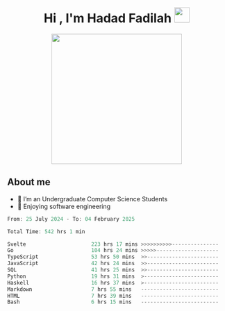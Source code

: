 <h1 align="center">Hi , I'm Hadad Fadilah <img src="https://media.giphy.com/media/hvRJCLFzcasrR4ia7z/giphy.gif" width="35"></h1>

<p align="center">
<img src="https://media.tenor.com/78dNivDemDAAAAAi/speech-bubble-venti.gif" width="300"/>    
</p>


##  About me
- 🔭 I’m an Undergraduate Computer Science Students
- 🌱 Enjoying software engineering

<!--START_SECTION:waka-->

```go
From: 25 July 2024 - To: 04 February 2025

Total Time: 542 hrs 1 min

Svelte                     223 hrs 17 mins >>>>>>>>>>---------------   40.99 %
Go                         104 hrs 24 mins >>>>>--------------------   19.17 %
TypeScript                 53 hrs 50 mins  >>-----------------------   09.88 %
JavaScript                 42 hrs 24 mins  >>-----------------------   07.79 %
SQL                        41 hrs 25 mins  >>-----------------------   07.60 %
Python                     19 hrs 31 mins  >------------------------   03.58 %
Haskell                    16 hrs 37 mins  >------------------------   03.05 %
Markdown                   7 hrs 55 mins   -------------------------   01.45 %
HTML                       7 hrs 39 mins   -------------------------   01.40 %
Bash                       6 hrs 15 mins   -------------------------   01.15 %
```

<!--END_SECTION:waka-->




<!--
**Fadil-Tao/Fadil-Tao** is a ✨ _special_ ✨ repository because its `README.md` (this file) appears on your GitHub profile.


